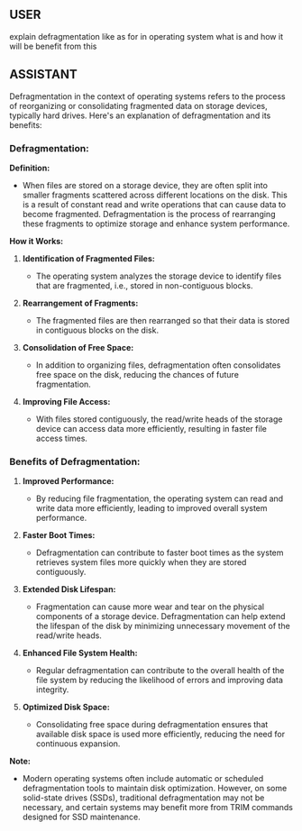 ## USER
explain defragmentation like as for in operating system what is and how it will be benefit from this

## ASSISTANT
Defragmentation in the context of operating systems refers to the process of reorganizing or consolidating fragmented data on storage devices, typically hard drives. Here's an explanation of defragmentation and its benefits:

### Defragmentation:

**Definition:**
- When files are stored on a storage device, they are often split into smaller fragments scattered across different locations on the disk. This is a result of constant read and write operations that can cause data to become fragmented. Defragmentation is the process of rearranging these fragments to optimize storage and enhance system performance.

**How it Works:**
1. **Identification of Fragmented Files:**
   - The operating system analyzes the storage device to identify files that are fragmented, i.e., stored in non-contiguous blocks.

2. **Rearrangement of Fragments:**
   - The fragmented files are then rearranged so that their data is stored in contiguous blocks on the disk.

3. **Consolidation of Free Space:**
   - In addition to organizing files, defragmentation often consolidates free space on the disk, reducing the chances of future fragmentation.

4. **Improving File Access:**
   - With files stored contiguously, the read/write heads of the storage device can access data more efficiently, resulting in faster file access times.

### Benefits of Defragmentation:

1. **Improved Performance:**
   - By reducing file fragmentation, the operating system can read and write data more efficiently, leading to improved overall system performance.

2. **Faster Boot Times:**
   - Defragmentation can contribute to faster boot times as the system retrieves system files more quickly when they are stored contiguously.

3. **Extended Disk Lifespan:**
   - Fragmentation can cause more wear and tear on the physical components of a storage device. Defragmentation can help extend the lifespan of the disk by minimizing unnecessary movement of the read/write heads.

4. **Enhanced File System Health:**
   - Regular defragmentation can contribute to the overall health of the file system by reducing the likelihood of errors and improving data integrity.

5. **Optimized Disk Space:**
   - Consolidating free space during defragmentation ensures that available disk space is used more efficiently, reducing the need for continuous expansion.

**Note:**
- Modern operating systems often include automatic or scheduled defragmentation tools to maintain disk optimization. However, on some solid-state drives (SSDs), traditional defragmentation may not be necessary, and certain systems may benefit more from TRIM commands designed for SSD maintenance.